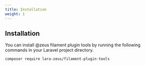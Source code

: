 ```yaml
---
title: Installation
weight: 1
---
```


## Installation

You can install @zeus filament plugin tools by running the following commands in your Laravel project directory.

```bash
composer require lara-zeus/filament-plugin-tools
```